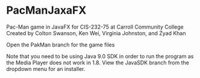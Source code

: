 # PacManJaxaFX
Pac-Man game in JavaFX for CIS-232-75 at Carroll Community College
Created by Colton Swanson, Ken Wei, Virginia Johnston, and Zyad Khan

Open the PakMan branch for the game files

Note that you need to be using Java 9.0 SDK in order to run the program as the Media Player does not work in 1.8. View the JavaSDK branch from the dropdown menu for an installer. 

